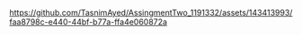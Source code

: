 

https://github.com/TasnimAyed/AssingmentTwo_1191332/assets/143413993/faa8798c-e440-44bf-b77a-ffa4e060872a

